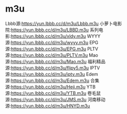 # m3u

Lbbb源:https://yun.lbbb.cc/d/m3u/Lbbb.m3u
小萝卜电影院:https://yun.lbbb.cc/d/m3u/LBBD.m3u
系列电影:https://yun.lbbb.cc/d/m3u/xldy.m3u
WYYY源:https://yun.lbbb.cc/d/m3u/wyyy.m3u
EPG源:https://yun.lbbb.cc/d/m3u/EPG.m3u
PLTV源:https://yun.lbbb.cc/d/m3u/PLTV.m3u
Mao源:https://yun.lbbb.cc/d/m3u/Mao.m3u
福利精品源:https://yun.lbbb.cc/d/m3u/fljpy5.m3u
IPTV源:https://yun.lbbb.cc/d/m3u/iptv.m3u
Edem源:https://yun.lbbb.cc/d/m3u/Edem.m3u
合集源:https://yun.lbbb.cc/d/m3u/Heji.m3u
YTB源:https://yun.lbbb.cc/d/m3u/YTB.m3u
卷毛鼠源:https://yun.lbbb.cc/d/m3u/JMS.m3u
河南移动源:https://yun.lbbb.cc/d/m3u/HNYD.m3u
